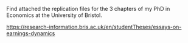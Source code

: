 Find attached the replication files for the 3 chapters of my PhD in Economics at the University of Bristol.

https://research-information.bris.ac.uk/en/studentTheses/essays-on-earnings-dynamics
